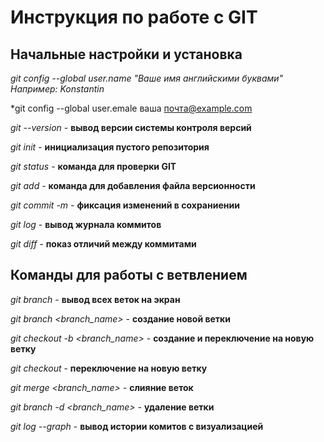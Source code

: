 # Инструкция по работе с GIT



## Начальные настройки и установка

*git config --global user.name "Ваше имя английскими буквами" Например: Konstantin*

*git config --global user.emale ваша почта@example.com

*git --version* - **вывод версии системы контроля версий**

*git init* - **инициализация пустого репозитория**

*git status* - **команда для проверки GIT**

*git add* - **команда для добавления файла версионности**

*git commit -m <message>* - **фиксация изменений в сохраниении**

*git log* - **вывод журнала коммитов**

*git diff* - **показ отличий между коммитами**


## Команды для работы с ветвлением

*git branch* - **вывод всех веток на экран**

*git branch <branch_name>* - **создание новой ветки**

*git checkout -b <branch_name>* - **создание и переключение на новую ветку**

*git checkout* - **переключение на новую ветку**

*git merge <branch_name>* - **слияние веток**

*git branch -d <branch_name>* - **удаление ветки**

*git log --graph* - **вывод истории комитов с визуализацией**
